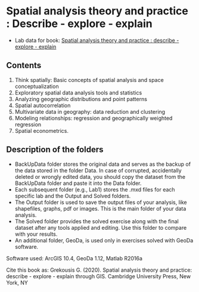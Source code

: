 # Spatial analysis theory and practice : Describe - explore - explain

- Lab data for book: [Spatial analysis theory and practice : describe - explore - explain](www.cambridge.org/9781108498982)

## Contents

1. Think spatially: Basic concepts of spatial analysis and space conceptualization
2. Exploratory spatial data analysis tools and statistics
3. Analyzing geographic distributions and point patterns
4. Spatial autocorrelation
5. Multivariate data in geography: data reduction and clustering
6. Modeling relationships: regression and geographically weighted regression
7. Spatial econometrics.


## Description of the folders

- BackUpData folder stores the original data and serves as the backup of the data stored in the folder Data. In case of corrupted, accidentally deleted or wrongly edited data, you should copy the dataset from the BackUpData folder and paste it into the Data folder.
- Each subsequent folder (e.g., Lab1) stores the .mxd files for each specific lab and the Output and Solved folders.
- The Output folder is used to save the output files of your analysis, like shapefiles, graphs, pdf or images. This is the main folder of your data analysis.
- The Solved folder provides the solved exercise along with the final dataset after any tools applied and editing. Use this folder to compare with your results.
- An additional folder, GeoDa, is used only in exercises solved with GeoDa software.

Software used: ArcGIS 10.4, GeoDa 1.12, Matlab R2016a

Cite this book as: Grekousis G. (2020). Spatial analysis theory and practice: describe - explore - explain through GIS. Cambridge University Press, New York, NY
